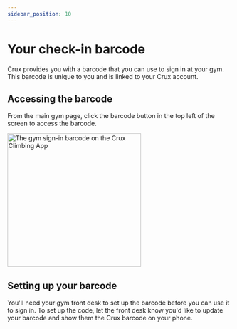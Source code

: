 ```yaml
---
sidebar_position: 10
---
```


# Your check-in barcode

Crux provides you with a barcode that you can use to sign in at your gym. This barcode is unique to you and is linked to your Crux account.

## Accessing the barcode

From the main gym page, click the barcode button in the top left of the screen to access the barcode.

<img src="/img/barcode.png" alt="The gym sign-in barcode on the Crux Climbing App" width="300px" />

## Setting up your barcode

You'll need your gym front desk to set up the barcode before you can use it to sign in. To set up the code, let the front desk know you'd like to update your barcode and show them the Crux barcode on your phone.
